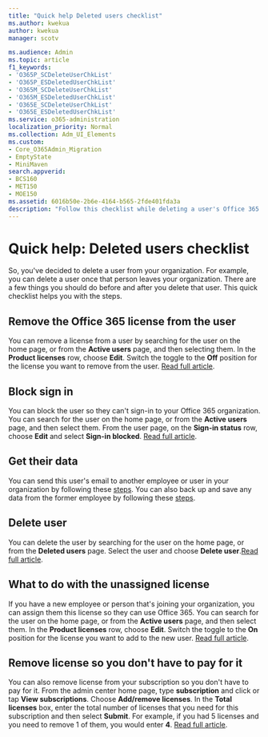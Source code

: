 ```yaml
---
title: "Quick help Deleted users checklist"
ms.author: kwekua
author: kwekua
manager: scotv

ms.audience: Admin
ms.topic: article
f1_keywords:
- 'O365P_SCDeleteUserChkList'
- 'O365P_ESDeletedUserChkList'
- 'O365M_SCDeleteUserChkList'
- 'O365M_ESDeletedUserChkList'
- 'O365E_SCDeleteUserChkList'
- 'O365E_ESDeletedUserChkList'
ms.service: o365-administration
localization_priority: Normal
ms.collection: Adm_UI_Elements
ms.custom:
- Core_O365Admin_Migration
- EmptyState
- MiniMaven
search.appverid:
- BCS160
- MET150
- MOE150
ms.assetid: 6016b50e-2b6e-4164-b565-2fde401fda3a
description: "Follow this checklist while deleting a user's Office 365 account."
---
```


# Quick help: Deleted users checklist

So, you've decided to delete a user from your organization. For example, you can delete a user once that person leaves your organization. There are a few things you should do before and after you delete that user. This quick checklist helps you with the steps.
  
## Remove the Office 365 license from the user

You can remove a license from a user by searching for the user on the home page, or from the **Active users** page, and then selecting them. In the **Product licenses** row, choose **Edit**. Switch the toggle to the **Off** position for the license you want to remove from the user. [Read full article](../subscriptions-and-billing/remove-licenses-from-users.md).
  
## Block sign in

You can block the user so they can't sign-in to your Office 365 organization. You can search for the user on the home page, or from the **Active users** page, and then select them. From the user page, on the **Sign-in status** row, choose **Edit** and select **Sign-in blocked**. [Read full article](../add-users/assign-admin-roles.md).
  
## Get their data

You can send this user's email to another employee or user in your organization by following these [steps](../add-users/remove-former-employee.md). You can also back up and save any data from the former employee by following these [steps](../add-users/get-access-to-and-back-up-a-former-user-s-data.md).
  
## Delete user

You can delete the user by searching for the user on the home page, or from the **Deleted users** page. Select the user and choose **Delete user**.[Read full article](../add-users/delete-a-user.md).
  
## What to do with the unassigned license

If you have a new employee or person that's joining your organization, you can assign them this license so they can use Office 365. You can search for the user on the home page, or from the **Active users** page, and then select them. In the **Product licenses** row, choose **Edit**. Switch the toggle to the **On** position for the license you want to add to the new user. [Read full article](../subscriptions-and-billing/assign-licenses-to-users.md).
  
## Remove license so you don't have to pay for it

You can also remove license from your subscription so you don't have to pay for it. From the admin center home page, type **subscription** and click or tap **View subscriptions**. Choose **Add/remove licenses**. In the **Total licenses** box, enter the total number of licenses that you need for this subscription and then select **Submit**. For example, if you had 5 licenses and you need to remove 1 of them, you would enter **4**. [Read full article](../subscriptions-and-billing/remove-licenses-from-subscription.md).
  


